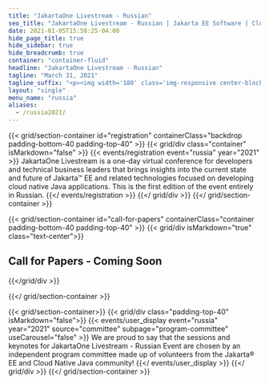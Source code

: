 ```yaml
---
title: "JakartaOne Livestream - Russian"
seo_title: "JakartaOne Livestream - Russian | Jakarta EE Software | Cloud Native"
date: 2021-01-05T15:50:25-04:00
hide_page_title: true
hide_sidebar: true
hide_breadcrumb: true
container: "container-fluid"
headline: "JakartaOne Livestream - Russian"
tagline: "March 31, 2021"
tagline_suffix: "<p><img width='180' class='img-responsive center-block' src='/images/jakarta/jakarta-ee-logo.svg' alt='Jakarta EE: The New Home of Cloud Native Java'></p>"
layout: "single"
menu_name: "russia"
aliases:
  - /russia2021/
---
```


<!-- Add registration using legacy CSS -->
{{< grid/section-container id="registration" containerClass="backdrop padding-bottom-40 padding-top-40" >}} {{< grid/div class="container" isMarkdown="false" >}} {{< events/registration event="russia" year="2021" >}} JakartaOne Livestream is a one-day virtual conference for developers and technical business leaders that brings insights into the current state and future of Jakarta™ EE and related technologies focused on developing cloud native Java applications. This is the first edition of the event entirely in Russian.
{{</ events/registration >}} {{</ grid/div >}} {{</ grid/section-container >}}

<!-- Add registration using legacy CSS -->
{{< grid/section-container id="call-for-papers" containerClass="container padding-bottom-40 padding-top-40"  >}}
  {{< grid/div isMarkdown="true" class="text-center">}}
## Call for Papers - Coming Soon

<!-- You are now invited to submit your talk and have the opportunity to share your work with the industry peers! -->
  {{</grid/div >}}
  <!-- {{< bootstrap/button href="https://www.papercall.io/j1l-russian" pClass="text-center margin-top-30" linkClass="btn-primary">}}Submit your paper today{{< /bootstrap/button >}} -->
{{</ grid/section-container >}}

<!-- Add user carousel for committee -->
{{< grid/section-container>}}
  {{< grid/div class="padding-top-40" isMarkdown="false">}}
    {{< events/user_display event="russia" year="2021" source="committee" subpage="program-committee" useCarousel="false" >}}
We are proud to say that the sessions and keynotes for JakartaOne Livestream - Russian Event are chosen by an independent program committee made up of volunteers from the Jakarta&reg; EE and Cloud Native Java community!
    {{</ events/user_display >}}
  {{</ grid/div >}}
{{</ grid/section-container >}}
